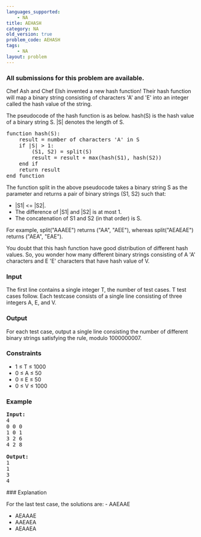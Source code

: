 ```yaml
---
languages_supported:
    - NA
title: AEHASH
category: NA
old_version: true
problem_code: AEHASH
tags:
    - NA
layout: problem
---
```

###  All submissions for this problem are available. 

Chef Ash and Chef Elsh invented a new hash function! Their hash function will map a binary string consisting of characters 'A' and 'E' into an integer called the hash value of the string.

The pseudocode of the hash function is as below. hash(S) is the hash value of a binary string S. |S| denotes the length of S.

<pre>function hash(S):
	result = number of characters 'A' in S
	if |S| > 1:
		(S1, S2) = split(S)
		result = result + max(hash(S1), hash(S2))
	end if
	return result
end function
</pre>The function split in the above pseudocode takes a binary string S as the parameter and returns a pair of binary strings (S1, S2) such that:

- |S1| <= |S2|.
- The difference of |S1| and |S2| is at most 1.
- The concatenation of S1 and S2 (in that order) is S.

For example, split("AAAEE") returns ("AA", "AEE"), whereas split("AEAEAE") returns ("AEA", "EAE").

You doubt that this hash function have good distribution of different hash values. So, you wonder how many different binary strings consisting of A 'A' characters and E 'E' characters that have hash value of V.

### Input

The first line contains a single integer T, the number of test cases. T test cases follow. Each testcase consists of a single line consisting of three integers A, E, and V.

### Output

For each test case, output a single line consisting the number of different binary strings satisfying the rule, modulo 1000000007.

### Constraints

- 1 ≤ T ≤ 1000
- 0 ≤ A ≤ 50
- 0 ≤ E ≤ 50
- 0 ≤ V ≤ 1000

### Example

<pre>
<b>Input:</b>
4
0 0 0
1 0 1
3 2 6
4 2 8

<b>Output:</b>
1
1
3
4
</pre>### Explanation

For the last test case, the solutions are: - AAEAAE
- AEAAAE
- AAEAEA
- AEAAEA
